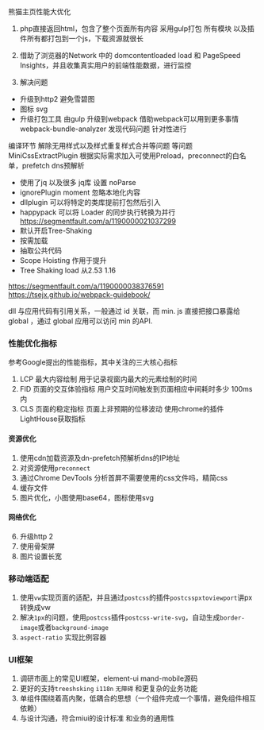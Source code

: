 熊猫主页性能大优化
1. php直接返回html，包含了整个页面所有内容 采用gulp打包 所有模块 以及插件所有都打包到一个js，下载资源就很长

2. 借助了浏览器的Network 中的 domcontentloaded load 和 PageSpeed Insights，并且收集真实用户的前端性能数据，进行监控

3. 解决问题
  - 升级到http2 避免雪碧图
  - 图标 svg
  - 升级打包工具 由gulp 升级到webpack 借助webpack可以用到更多事情
    webpack-bundle-analyzer 发现代码问题 针对性进行
  
   编译环节 解除无用样式以及样式重复样式合并等问题 等问题   MiniCssExtractPlugin
   根据实际需求加入可使用Preload，preconnect的白名单，prefetch dns预解析
  - 使用了jq 以及很多 jq库 设置 noParse
  - ignorePlugin moment 忽略本地化内容
  - dllplugin 可以将特定的类库提前打包然后引入
  - happypack 可以将 Loader 的同步执行转换为并行
    https://segmentfault.com/a/1190000021037299
  - 默认开启Tree-Shaking
  - 按需加载
  - 抽取公共代码
  - Scope Hoisting 作用于提升
  - Tree Shaking
  load 从2.53 1.16


  https://segmentfault.com/a/1190000038376591
  https://tsejx.github.io/webpack-guidebook/

dll 与应用代码有引用关系，一般通过 id 关联，而 min. js 直接把接口暴露给 global ，通过 global 应用可以访问 min 的API.

### 性能优化指标
参考Google提出的性能指标，其中关注的三大核心指标
1. LCP 最大内容绘制 用于记录视窗内最大的元素绘制的时间
2. FID 页面的交互体验指标 用户交互时间触发到页面相应中间耗时多少 100ms内
3. CLS 页面的稳定指标 页面上非预期的位移波动
使用chrome的插件LightHouse获取指标
#### 资源优化
1. 使用cdn加载资源及dn-prefetch预解析dns的IP地址
2. 对资源使用`preconnect`
3. 通过Chrome DevTools 分析首屏不需要使用的css文件吗，精简css
4. 缓存文件
5. 图片优化，小图使用base64，图标使用svg
#### 网络优化
6. 升级http 2
7. 使用骨架屏
8. 图片设置长宽

### 移动端适配
1. 使用`vw`实现页面的适配，并且通过`postcss`的插件`postcsspxtoviewport`讲px转换成vw
2. 解决`1px`的问题，使用`postcss`插件`postcss-write-svg`，自动生成`border-image`或者`background-image`
3. `aspect-ratio` 实现比例容器 


### UI框架
1. 调研市面上的常见UI框架，element-ui mand-mobile源码
2. 更好的支持`treeshsking` `i118n` `无障碍` 和更复杂的业务功能
3. 单组件围绕着高内聚，低耦合的思想（一个组件完成一个事情，避免组件相互依赖）
4. 与设计沟通，符合miui的设计标准 和业务的通用性